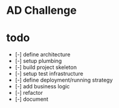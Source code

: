 # AD Challenge

# todo
* [-] define architecture
* [-] setup plumbing
* [-] build project skeleton
* [-] setup test infrastructure
* [-] define deployment/running strategy
* [-] add business logic
* [-] refactor
* [-] document
